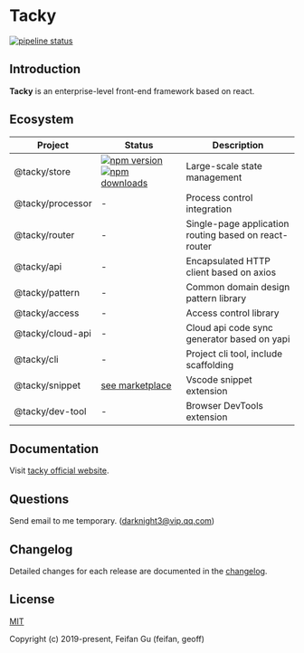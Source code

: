 Tacky
======================================

[![pipeline status](https://img.shields.io/travis/com/kujiale/tacky/master.svg?style=flat-square)](https://travis-ci.com/kujiale/tacky)

## Introduction
**Tacky** is an enterprise-level front-end framework based on react.

## Ecosystem
| Project | Status | Description |
|---------|--------|-------------|
| @tacky/store         | [![npm version](https://img.shields.io/npm/v/@tacky/store.svg?style=flat-square)](https://www.npmjs.com/package/@tacky/store) [![npm downloads](https://img.shields.io/npm/dm/@tacky/store.svg?style=flat-square)](https://www.npmjs.com/package/@tacky/store) | Large-scale state management |
| @tacky/processor                | - | Process control integration |
| @tacky/router            | - | Single-page application routing based on react-router |
| @tacky/api         | - | Encapsulated HTTP client based on axios |
| @tacky/pattern | - | Common domain design pattern library |
| @tacky/access | - | Access control library |
| @tacky/cloud-api              | - | Cloud api code sync generator based on yapi |
| @tacky/cli       | - | Project cli tool, include scaffolding |
| @tacky/snippet        | [see marketplace](https://marketplace.visualstudio.com/items?itemName=feifan.tacky-snippets#review-details) | Vscode snippet extension |
| @tacky/dev-tool       | - | Browser DevTools extension |

## Documentation
Visit [tacky official website](https://kujiale.github.io/tacky/#/en-us/).

## Questions
Send email to me temporary. (darknight3@vip.qq.com)

## Changelog
Detailed changes for each release are documented in the [changelog](https://kujiale.github.io/tacky/#/CHANGELOG).

## License
[MIT](http://opensource.org/licenses/MIT)

Copyright (c) 2019-present, Feifan Gu (feifan, geoff)
